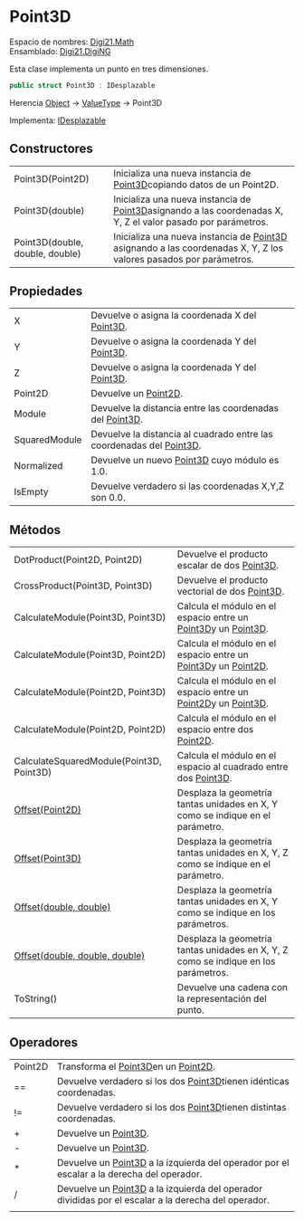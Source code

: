 # Point3D

Espacio de nombres: [Digi21.Math](/digi3d-net/programacion/.net/referencia/digi21.diging/digi21.math/)  
Ensamblado: [Digi21.DigiNG](/digi3d-net/programacion/.net/referencia/digi21.diging.plugin/digi21.diging/)

Esta clase implementa un punto en tres dimensiones.

```csharp
public struct Point3D : IDesplazable
```

Herencia [Object](https://docs.microsoft.com/en-us/dotnet/api/system.object?view=net-5.0) → [ValueType](https://docs.microsoft.com/en-us/dotnet/api/system.valuetype?view=net-5.0) → Point3D

Implementa: [IDesplazable](/digi3d-net/programacion/.net/referencia/digi21.diging/digi21.math/interfaces/idesplazable/)

## Constructores

|  |  |
| :--- | :--- |
| Point3D\(Point2D\) | Inicializa una nueva instancia de [Point3D](/digi3d-net/programacion/.net/referencia/digi21.diging/digi21.math/clases/point3d.md)copiando datos de un Point2D. |
| Point3D\(double\) | Inicializa una nueva instancia de [Point3D](/digi3d-net/programacion/.net/referencia/digi21.diging/digi21.math/clases/point3d.md)asignando a las coordenadas X, Y, Z el valor pasado por parámetros. |
| Point3D\(double, double, double\) | Inicializa una nueva instancia de [Point3D](/digi3d-net/programacion/.net/referencia/digi21.diging/digi21.math/clases/point3d.md) asignando a las coordenadas X, Y, Z los valores pasados por parámetros. |

## Propiedades

|  |  |
| :--- | :--- |
| X | Devuelve o asigna la coordenada X del [Point3D](/digi3d-net/programacion/.net/referencia/digi21.diging/digi21.math/clases/point3d.md). |
| Y | Devuelve o asigna la coordenada Y del [Point3D](/digi3d-net/programacion/.net/referencia/digi21.diging/digi21.math/clases/point3d.md). |
| Z | Devuelve o asigna la coordenada Y del [Point3D](/digi3d-net/programacion/.net/referencia/digi21.diging/digi21.math/clases/point3d.md). |
| Point2D | Devuelve un [Point2D](/digi3d-net/programacion/.net/referencia/digi21.diging/digi21.math/clases/point2d.md). |
| Module | Devuelve la distancia entre las coordenadas del [Point3D](/digi3d-net/programacion/.net/referencia/digi21.diging/digi21.math/clases/point3d.md). |
| SquaredModule | Devuelve la distancia al cuadrado entre las coordenadas del [Point3D](/digi3d-net/programacion/.net/referencia/digi21.diging/digi21.math/clases/point3d.md). |
| Normalized | Devuelve un nuevo [Point3D](/digi3d-net/programacion/.net/referencia/digi21.diging/digi21.math/clases/point3d.md) cuyo módulo es 1.0. |
| IsEmpty | Devuelve verdadero si las coordenadas X,Y,Z son 0.0. |

## Métodos

|  |  |
| :--- | :--- |
| DotProduct\(Point2D, Point2D\) | Devuelve el producto escalar de dos [Point3D](/digi3d-net/programacion/.net/referencia/digi21.diging/digi21.math/clases/point3d.md). |
| CrossProduct\(Point3D, Point3D\) | Devuelve el producto vectorial de dos [Point3D](/digi3d-net/programacion/.net/referencia/digi21.diging/digi21.math/clases/point3d.md). |
| CalculateModule\(Point3D, Point3D\) | Calcula el módulo en el espacio entre un [Point3D](point3d.md)y un [Point3D](/digi3d-net/programacion/.net/referencia/digi21.diging/digi21.math/clases/point3d.md). |
| CalculateModule\(Point3D, Point2D\) | Calcula el módulo en el espacio entre un [Point3D](point3d.md)y un [Point2D](/digi3d-net/programacion/.net/referencia/digi21.diging/digi21.math/clases/point2d.md). |
| CalculateModule\(Point2D, Point3D\) | Calcula el módulo en el espacio entre un [Point2D](point2d.md)y un [Point3D](/digi3d-net/programacion/.net/referencia/digi21.diging/digi21.math/clases/point3d.md). |
| CalculateModule\(Point2D, Point2D\) | Calcula el módulo en el espacio entre dos [Point2D](/digi3d-net/programacion/.net/referencia/digi21.diging/digi21.math/clases/point2d.md). |
| CalculateSquaredModule\(Point3D, Point3D\) | Calcula el módulo en el espacio al cuadrado entre dos [Point3D](/digi3d-net/programacion/.net/referencia/digi21.diging/digi21.math/clases/point3d.md). |
| [Offset\(Point2D\)](../interfaces/idesplazable/metodos/offset.md#offset-point-2-d) | Desplaza la geometría tantas unidades en X, Y como se indique en el parámetro. |
| [Offset\(Point3D\)](../interfaces/idesplazable/metodos/offset.md#offset-point-3-d) | Desplaza la geometría tantas unidades en X, Y, Z como se indique en el parámetro. |
| [Offset\(double, double\)](../interfaces/idesplazable/metodos/offset.md#offset-double-double) | Desplaza la geometría tantas unidades en X, Y como se indique en los parámetros. |
| [Offset\(double, double, double\)](../interfaces/idesplazable/metodos/offset.md#offset-double-doublem-double) | Desplaza la geometría tantas unidades en X, Y, Z como se indique en los parámetros. |
| ToString\(\) | Devuelve una cadena con la representación del punto. |

## Operadores

|  |  |
| :--- | :--- |
| Point2D | Transforma el [Point3D](point3d.md)en un [Point2D](/digi3d-net/programacion/.net/referencia/digi21.diging/digi21.math/clases/point2d.md). |
| == | Devuelve verdadero si los dos [Point3D](/digi3d-net/programacion/.net/referencia/digi21.diging/digi21.math/clases/point3d.md)tienen idénticas coordenadas. |
| != | Devuelve verdadero si los dos [Point3D](/digi3d-net/programacion/.net/referencia/digi21.diging/digi21.math/clases/point3d.md)tienen distintas coordenadas. |
| + | Devuelve un [Point3D](/digi3d-net/programacion/.net/referencia/digi21.diging/digi21.math/clases/point3d.md). |
| - | Devuelve un [Point3D](/digi3d-net/programacion/.net/referencia/digi21.diging/digi21.math/clases/point3d.md). |
| \* | Devuelve un [Point3D](/digi3d-net/programacion/.net/referencia/digi21.diging/digi21.math/clases/point3d.md) a la izquierda del operador por el escalar a la derecha del operador. |
| / | Devuelve un [Point3D](/digi3d-net/programacion/.net/referencia/digi21.diging/digi21.math/clases/point3d.md) a la izquierda del operador divididas por el escalar a la derecha del operador. |
|  |  |


